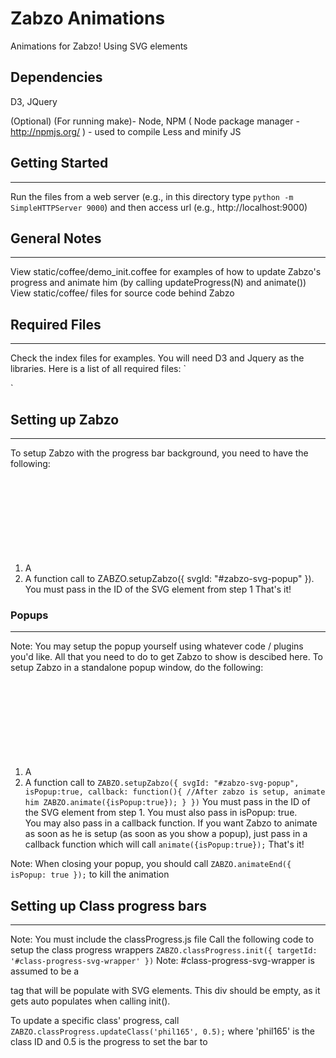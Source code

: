 # Zabzo Animations
Animations for Zabzo! Using SVG elements

## Dependencies
D3, JQuery

(Optional) (For running make)- Node, NPM ( Node package manager - http://npmjs.org/ ) - used to compile Less and minify JS

## Getting Started
-----------------------------------------
Run the files from a web server (e.g., in this directory type `python -m SimpleHTTPServer 9000`) and then access url (e.g., http://localhost:9000)

## General Notes
-----------------------------------------
View static/coffee/demo_init.coffee for examples of how to update Zabzo's progress and animate him (by calling updateProgress(N) and animate())
View static/coffee/ files for source code behind Zabzo

## Required Files
-----------------------------------------
Check the index files for examples.  You will need D3 and Jquery as the libraries. Here is a list of all required files:
`
<!-- Third party -->
<script src='static/lib/d3.js'></script>
<script src='static/lib/jquery.js'></script>

<!-- Zabzo script -->
<!-- Must be included on every page zabzo is shown -->
<script src='static/js/namespace.js'></script>
<!-- contains svg definition of zabzo -->
<script src='static/js/zabzo.js'></script>
<script src='static/js/zabzoSvg.js'></script>
<script src='static/js/animations.js'></script>

<!-- Class progress
    Needs to be included wherever class progress is shown (mainly, on the race 
    to weekend page) -->
<script src='static/js/classProgress.js'></script>
`

## Setting up Zabzo
-----------------------------------------
To setup Zabzo with the progress bar background, you need to have the following:
1. A <svg> element with an ID and width and height. See index.html for an example
2. A function call to ZABZO.setupZabzo({ svgId: "#zabzo-svg-popup" }). You must pass in the ID of the SVG element from step 1
That's it!

### Popups
-----------------------------------------
Note: You may setup the popup yourself using whatever code / plugins you'd like.  All that you need to do to get Zabzo to show is descibed here.  To setup Zabzo in a standalone popup window, do the following:
1. A <svg> element with an ID and width and height. See index_popup.html for an example
2. A function call to `ZABZO.setupZabzo({ svgId: "#zabzo-svg-popup", isPopup:true, callback: function(){
                //After zabzo is setup, animate him
                ZABZO.animate({isPopup:true});
            }
        })`
You must pass in the ID of the SVG element from step 1. 
You must also pass in isPopup: true.  
You may also pass in a callback function. If you want Zabzo to animate as soon as he is setup (as soon as you show a popup), just pass in a callback function which will call `animate({isPopup:true});`
That's it!

Note: When closing your popup, you should call `ZABZO.animateEnd({ isPopup: true });` to kill the animation


## Setting up Class progress bars
-----------------------------------------
Note: You must include the classProgress.js file
Call the following code to setup the class progress wrappers
`
        ZABZO.classProgress.init({
            targetId: '#class-progress-svg-wrapper'
        })
`
Note: #class-progress-svg-wrapper is assumed to be a <div> tag that will be populate with SVG elements.  This div should be empty, as it gets auto populates when calling init().

To update a specific class' progress, call
`
        ZABZO.classProgress.updateClass('phil165', 0.5);
`
where 'phil165' is the class ID and 0.5 is the progress to set the bar to
